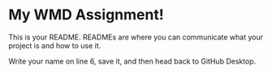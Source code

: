 # My WMD Assignment!

This is your README. READMEs are where you can communicate what your project is and how to use it.

Write your name on line 6, save it, and then head back to GitHub Desktop.
